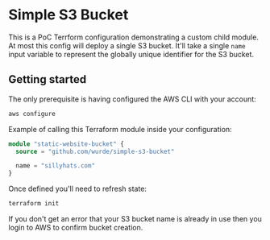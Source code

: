 # Simple S3 Bucket

This is a PoC Terrform configuration demonstrating a custom child module.
At most this config will deploy a single S3 bucket. It'll take a single
`name` input variable to represent the globally unique identifier for the
S3 bucket.

## Getting started

The only prerequisite is having configured the AWS CLI with your account:

```bash
aws configure
```

Example of calling this Terraform module inside your configuration:

```terraform
module "static-website-bucket" {
  source = "github.com/wurde/simple-s3-bucket"

  name = "sillyhats.com"
}
```

Once defined you'll need to refresh state:

```bash
terraform init
```

If you don't get an error that your S3 bucket name is already in use then
you login to AWS to confirm bucket creation.

